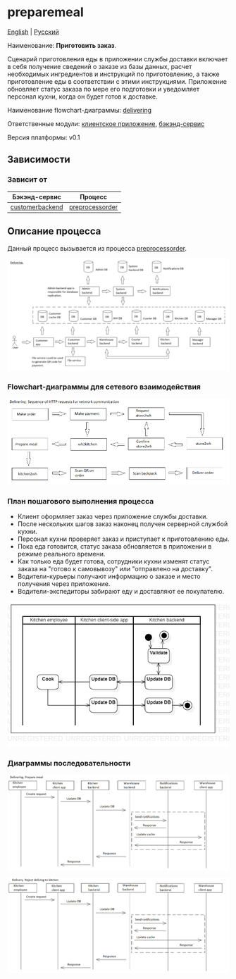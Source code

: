 # preparemeal

[English](preparemeal.md) | [Русский](preparemeal.ru.md)

Наименование: **Приготовить заказ**.

Сценарий приготовления еды в приложении службы доставки включает в себя получение сведений о заказе из базы данных, расчет необходимых ингредиентов и инструкций по приготовлению, а также приготовление еды в соответствии с этими инструкциями.
Приложение обновляет статус заказа по мере его подготовки и уведомляет персонал кухни, когда он будет готов к доставке.

Наименование flowchart-диаграммы: [delivering](../../flowchartsteps/delivering/README.ru.md)

Ответственные модули: [клиентское приложение](../../frontend/kitchenclient.ru.md), [бэкэнд-сервис](../../backend/kitchenbackend.ru.md)

Версия платформы: v0.1

## Зависимости

### Зависит от

| Бэкэнд-сервис | Процесс |
| --- | ---- |
| [customerbackend](../../backend/customerbackend.ru.md) | [preprocessorder](../delivering/preprocessorder.ru.md) |

## Описание процесса

Данный процесс вызывается из процесса [preprocessorder](../delivering/preprocessorder.ru.md).

![delivering_overall](../../img/processpatterns/delivering_overall.png)

### Flowchart-диаграммы для сетевого взаимодействия

![overall.delivering](../../img/flowcharts/overall.delivering.png)

### План пошагового выполнения процесса

- Клиент оформляет заказ через приложение службы доставки.
- После нескольких шагов заказ наконец получен серверной службой кухни.
- Персонал кухни проверяет заказ и приступает к приготовлению еды.
- Пока еда готовится, статус заказа обновляется в приложении в режиме реального времени.
- Как только еда будет готова, сотрудники кухни изменят статус заказа на "готово к самовывозу" или "отправлено на доставку".
- Водители-курьеры получают информацию о заказе и место получения через приложение.
- Водители-экспедиторы забирают еду и доставляют ее покупателю.

![kitchen.preparemeal](../../img/activitydiagrams/kitchen.preparemeal.png)

### Диаграммы последовательности

![delivering.preparemeal](../../img/sequencediagram/delivering.preparemeal.png)

![delivering.rejectwh2kitchen](../../img/sequencediagram/delivering.rejectwh2kitchen.png)
